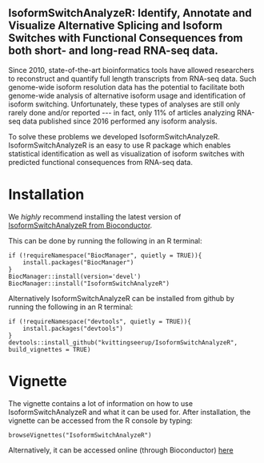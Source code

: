 ## IsoformSwitchAnalyzeR: Identify, Annotate and Visualize Alternative Splicing and Isoform Switches with Functional Consequences from both short- and long-read RNA-seq data.


Since 2010, state-of-the-art bioinformatics tools have allowed researchers to reconstruct and quantify full length transcripts from RNA-seq data. Such genome-wide isoform resolution data has the potential to facilitate both genome-wide analysis of alternative isoform usage and identification of isoform switching. Unfortunately, these types of analyses are still only rarely done and/or reported --- in fact, only 11% of articles analyzing RNA-seq data published since 2016 performed any isoform analysis. 

To solve these problems we developed IsoformSwitchAnalyzeR. IsoformSwitchAnalyzeR is an easy to use R package which enables statistical identification as well as visualization of isoform switches with predicted functional consequences from RNA-seq data.

# Installation 

We *highly* recommend installing the latest version of  [IsoformSwitchAnalyzeR from Bioconductor](https://bioconductor.org/packages/devel/bioc/html/IsoformSwitchAnalyzeR.html).

This can be done by running the following in an R terminal:
```
if (!requireNamespace("BiocManager", quietly = TRUE)){
    install.packages("BiocManager")
}
BiocManager::install(version='devel')
BiocManager::install("IsoformSwitchAnalyzeR")
```

Alternatively IsoformSwitchAnalyzeR can be installed from github by running the following in an R terminal:

```
if (!requireNamespace("devtools", quietly = TRUE)){
    install.packages("devtools")
}
devtools::install_github("kvittingseerup/IsoformSwitchAnalyzeR", build_vignettes = TRUE)
```


# Vignette
The vignette contains a lot of information on how to use IsoformSwitchAnalyzeR and what it can be used for. After installation, the vignette can be accessed from the R console by typing:

```
browseVignettes("IsoformSwitchAnalyzeR")
```

Alternatively, it can be accessed online (through Bioconductor) [here](https://bioconductor.org/packages/devel/bioc/vignettes/IsoformSwitchAnalyzeR/inst/doc/IsoformSwitchAnalyzeR.html)

